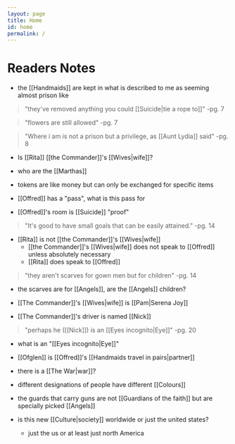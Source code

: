 ```yaml
---
layout: page
title: Home
id: home
permalink: /
---
```

# Readers Notes
- the [[Handmaids]] are kept in what is described to me as seeming almost prison like

>"they've removed anything you could [[Suicide|tie a rope to]]" 
>-pg. 7

> "flowers are still allowed"
> -pg. 7

> "Where i am is not a prison but a privilege, as [[Aunt Lydia]] said"
> -pg. 8

- Is [[Rita]] [[the Commander]]'s [[Wives|wife]]?

- who are the [[Marthas]]

- tokens are like money but can only be exchanged for specific items

- [[Offred]] has a "pass", what is this pass for

- [[Offred]]'s room is [[Suicide]] "proof"

>"It's good to have small goals that can be easily attained."
>-pg. 14

- [[Rita]] is not [[the Commander]]'s [[Wives|wife]]
	- [[the Commander]]'s [[Wives|wife]] does not speak to [[Offred]] unless absolutely necessary
	- [[Rita]] does speak to [[Offred]] 

> "they aren't scarves for gown men but for children" 
> -pg. 14

- the scarves are for [[Angels]], are the [[Angels]] children?

- [[The Commander]]'s [[Wives|wife]] is [[Pam|Serena Joy]]

- [[The Commander]]'s driver is named [[Nick]]


> "perhaps he ([[Nick]]) is an [[Eyes incognito|Eye]]" 
> -pg. 20
- what is an "[[Eyes incognito|Eye]]"

- [[Ofglen]] is [[Offred]]'s [[Handmaids travel in pairs|partner]]

- there is a [[The War|war]]?

- different designations of people have different [[Colours]] 

- the guards that carry guns are not [[Guardians of the faith]] but are specially picked [[Angels]]

- is this new [[Culture|society]] worldwide or just the united states? 
	- just the us or at least just north America





